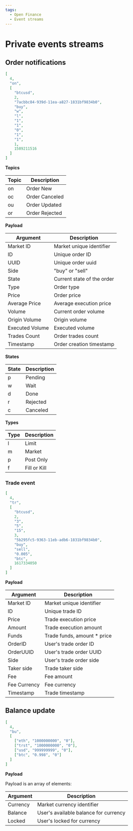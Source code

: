 ```yaml
---
tags:
  - Open Finance
  - Event streams
---
```

# Private events streams

## Order notifications

```json
[
  4,
  "on",
  [
    "btcusd",
    2,
    "7acbbc84-939d-11ea-a827-1831bf9834b0",
    "buy",
    "w",
    "l",
    "1",
    "1",
    "0",
    "1",
    "1",
    1,
    1589211516
  ]
]
```

**Topics**

| Topic | Description    |
| ----- | -------------- |
| on    | Order New      |
| oc    | Order Canceled |
| ou    | Order Updated  |
| or    | Order Rejected |

**Payload**

| Argument        | Description                |
| --------------- | -------------------------- |
| Market ID       | Market unique identifier   |
| ID              | Unique order ID            |
| UUID            | Unique order uuid          |
| Side            | "buy" or "sell"            |
| State           | Current state of the order |
| Type            | Order type                 |
| Price           | Order price                |
| Average Price   | Average execution price    |
| Volume          | Current order volume       |
| Origin Volume   | Origin volume              |
| Executed Volume | Executed volume            |
| Trades Count    | Order trades count         |
| Timestamp       | Order creation timestamp   |

**States**

| State | Description |
| ----- | ----------- |
| p     | Pending     |
| w     | Wait        |
| d     | Done        |
| r     | Rejected    |
| c     | Canceled    |

**Types**

| Type | Description  |
| ---- | ------------ |
| l    | Limit        |
| m    | Market       |
| p    | Post Only    |
| f    | Fill or Kill |

### Trade event

```json
[
  4,
  "tr",
  [
    "btcusd",
    2,
    "3",
    "5",
    "15",
    3,
    "5b295fc5-9363-11eb-adb6-1831bf9834b0",
    "buy",
    "sell",
    "0.005",
    "btc",
    1617334050
  ]
]
```

**Payload**

| Argument     | Description                  |
| ------------ | ---------------------------- |
| Market ID    | Market unique identifier     |
| ID           | Unique trade ID              |
| Price        | Trade execution price        |
| Amount       | Trade execution amount       |
| Funds        | Trade funds, amount \* price |
| OrderID      | User's trade order ID        |
| OrderUUID    | User's trade order UUID      |
| Side         | User's trade order side      |
| Taker side   | Trade taker side             |
| Fee          | Fee amount                   |
| Fee Currency | Fee currency                 |
| Timestamp    | Trade timestamp              |

## Balance update

```json
[
  4,
  "bu",
  [
    ["eth", "1000000000", "0"],
    ["trst", "1000000000", "0"],
    ["usd", "999999999", "0"],
    ["btc", "0.998", "0"]
  ]
]
```

**Payload**

Payload is an array of elements:

| Argument | Description                 |
| -------- | --------------------------- |
| Currency | Market currency identifier  |
| Balance  | User's available balance for currency |
| Locked   | User's locked for currency  |
